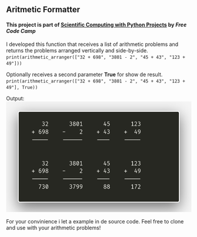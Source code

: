 ## Aritmetic Formatter

#### This project is part of [**Scientific Computing with Python Projects**](https://www.freecodecamp.org/portuguese/learn/scientific-computing-with-python/) by *Free Code Camp*

I developed this function that receives a list of arithmetic problems and returns the problems arranged vertically and side-by-side.
`print(arithmetic_arranger(["32 + 698", "3801 - 2", "45 + 43", "123 + 49"]))`

Optionally receives a second parameter **True** for show de result.
`print(arithmetic_arranger(["32 + 698", "3801 - 2", "45 + 43", "123 + 49"], True))`

Output:
<img style="height: 300px; ;" src="/img/arit.png" alt="">

For your convinience i let a example in de source code. Feel free to clone and use with your arithmetic problems!

